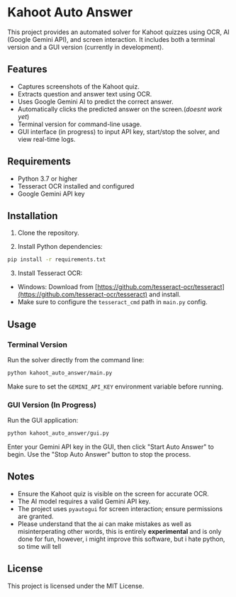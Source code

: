 # Kahoot Auto Answer

This project provides an automated solver for Kahoot quizzes using OCR, AI (Google Gemini API), and screen interaction. It includes both a terminal version and a GUI version (currently in development).

## Features

- Captures screenshots of the Kahoot quiz.
- Extracts question and answer text using OCR.
- Uses Google Gemini AI to predict the correct answer.
- Automatically clicks the predicted answer on the screen.(*doesnt work yet*)
- Terminal version for command-line usage.
- GUI interface (in progress) to input API key, start/stop the solver, and view real-time logs.

## Requirements

- Python 3.7 or higher
- Tesseract OCR installed and configured
- Google Gemini API key

## Installation

1. Clone the repository.

2. Install Python dependencies:

```bash
pip install -r requirements.txt
```

3. Install Tesseract OCR:

- Windows: Download from [https://github.com/tesseract-ocr/tesseract](https://github.com/tesseract-ocr/tesseract) and install.
- Make sure to configure the `tesseract_cmd` path in `main.py` config.

## Usage

### Terminal Version

Run the solver directly from the command line:

```bash
python kahoot_auto_answer/main.py
```

Make sure to set the `GEMINI_API_KEY` environment variable before running.

### GUI Version (In Progress)

Run the GUI application:

```bash
python kahoot_auto_answer/gui.py
```

Enter your Gemini API key in the GUI, then click "Start Auto Answer" to begin. Use the "Stop Auto Answer" button to stop the process.

## Notes

- Ensure the Kahoot quiz is visible on the screen for accurate OCR.
- The AI model requires a valid Gemini API key.
- The project uses `pyautogui` for screen interaction; ensure permissions are granted.
- Please understand that the ai can make mistakes as well as misinterperating other words, this is entirely **experimental** and is only done for fun, however, i might improve this software, but i hate python, so time will tell

## License

This project is licensed under the MIT License.

